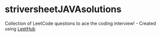 # striversheetJAVAsolutions
Collection of LeetCode questions to ace the coding interview! - Created using [LeetHub](https://github.com/QasimWani/LeetHub)
